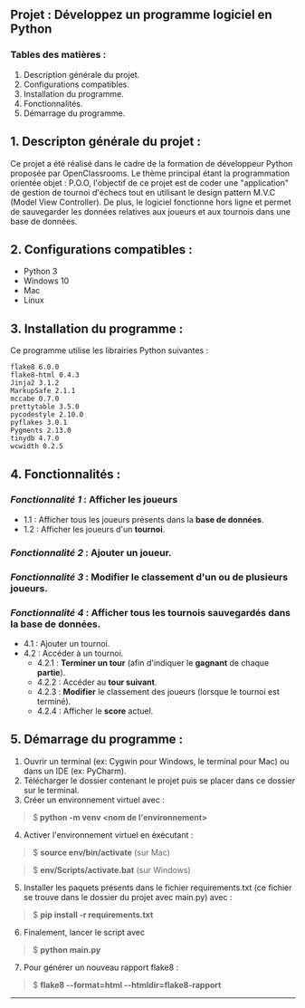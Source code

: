 ## Projet : Développez un programme logiciel en Python
### Tables des matières :
1. Description générale du projet.
2. Configurations compatibles.
3. Installation du programme.
4. Fonctionnalités.
5. Démarrage du programme.

## 1. Descripton générale du projet :

Ce projet a été réalisé dans le cadre de la formation de
développeur Python proposée par OpenClassrooms. Le thème principal étant
la programmation orientée objet : P.O.O,
l'objectif de ce projet est de coder une "application" de gestion de tournoi d'échecs
tout en utilisant le design pattern M.V.C (Model View Controller).
De plus, le logiciel fonctionne hors ligne et permet de sauvegarder les données relatives aux joueurs
et aux tournois dans une base de données.

## 2. Configurations compatibles :

* Python 3
* Windows 10
* Mac
* Linux

## 3. Installation du programme :
Ce programme utilise les librairies Python suivantes :

```
flake8 6.0.0
flake8-html 0.4.3
Jinja2 3.1.2
MarkupSafe 2.1.1
mccabe 0.7.0
prettytable 3.5.0
pycodestyle 2.10.0
pyflakes 3.0.1
Pygments 2.13.0
tinydb 4.7.0
wcwidth 0.2.5
```

## 4. Fonctionnalités :

### *Fonctionnalité 1* : Afficher les **joueurs**
  * 1.1 : Afficher tous les joueurs présents dans la **base de données**.
  * 1.2 : Afficher les joueurs d'un **tournoi**.
### *Fonctionnalité 2* : **Ajouter** un joueur.
### *Fonctionnalité 3* : **Modifier le classement** d'un ou de plusieurs joueurs.
### *Fonctionnalité 4* : **Afficher tous les tournois** sauvegardés dans la base de données.
  * 4.1 : Ajouter un tournoi.
  * 4.2 : Accéder à un tournoi.
    * 4.2.1 : **Terminer un tour** (afin d'indiquer le **gagnant** de chaque **partie**).
    * 4.2.2 : Accéder au **tour suivant**.
    * 4.2.3 : **Modifier** le classement des joueurs (lorsque le tournoi est terminé).
    * 4.2.4 : Afficher le **score** actuel.
    
## 5. Démarrage du programme :

1. Ouvrir un terminal (ex: Cygwin pour Windows, le terminal pour Mac) ou dans un IDE (ex: PyCharm).
2. Télécharger le dossier contenant le projet puis se placer dans ce dossier sur le terminal.
3. Créer un environnement virtuel avec :
  > $<b> python -m venv <nom de l'environnement></b> 
4. Activer l'environnement virtuel en éxécutant :
  > $ <b>source env/bin/activate</b>  (sur Mac) 

  > $ <b>env/Scripts/activate.bat</b> (sur Windows)
5. Installer les paquets présents dans le fichier requirements.txt (ce fichier se trouve dans le dossier du projet avec main.py) avec :
  > $ <b>pip install -r requirements.txt</b> 
6. Finalement, lancer le script avec
> $ <b>python main.py</b>
7. Pour générer un nouveau rapport flake8 :
> $ <b>flake8 --format=html --htmldir=flake8-rapport</b>


---
